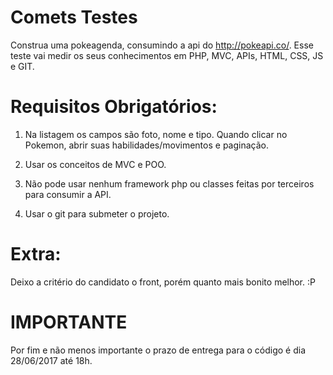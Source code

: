 # Comets Testes

Construa uma pokeagenda, consumindo a api do http://pokeapi.co/. Esse teste vai medir os seus conhecimentos em PHP, MVC, APIs, HTML, CSS, JS e GIT.

# Requisitos Obrigatórios:

1. Na listagem os campos são foto, nome e tipo. Quando clicar no Pokemon, abrir suas habilidades/movimentos e paginação.

2. Usar os conceitos de MVC e POO.

3. Não pode usar nenhum framework php ou classes feitas por terceiros para consumir a API.

4. Usar o git para submeter o projeto.


# Extra:
Deixo a critério do candidato o front, porém quanto mais bonito melhor. :P

# IMPORTANTE

Por fim e não menos importante o prazo de entrega para o código é dia 28/06/2017 até 18h.
